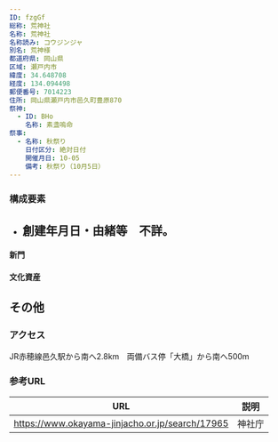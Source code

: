 ```yaml
---
ID: fzgGf
総称: 荒神社
名称: 荒神社
名称読み: コウジンジャ
別名: 荒神様
都道府県: 岡山県
区域: 瀬戸内市
緯度: 34.648708
経度: 134.094498
郵便番号: 7014223
住所: 岡山県瀬戸内市邑久町豊原870
祭神:
  - ID: BHo
    名称: 素盞嗚命
祭事:
  - 名称: 秋祭り
    日付区分: 絶対日付
    開催月日: 10-05
    備考: 秋祭り（10月5日）
---
```


### 構成要素

- ## 創建年月日・由緒等　不詳。

#### 新門

#### 文化資産

## その他

### アクセス

JR赤穂線邑久駅から南へ2.8km　両備バス停「大橋」から南へ500m

### 参考URL

| URL                                             | 説明   |
| ----------------------------------------------- | ------ |
| https://www.okayama-jinjacho.or.jp/search/17965 | 神社庁 |
